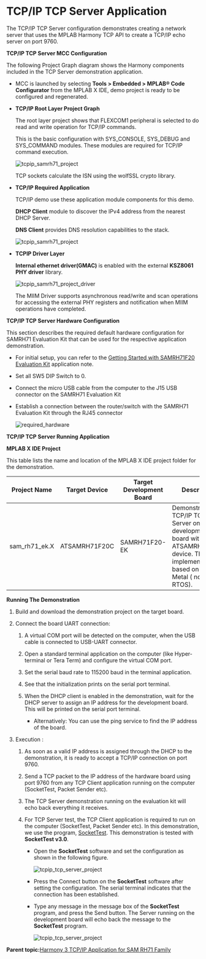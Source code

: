 # TCP/IP TCP Server Application

The TCP/IP TCP Server configuration demonstrates creating a network server that uses the MPLAB Harmony TCP API to create a TCP/IP echo server on port 9760.

**TCP/IP TCP Server MCC Configuration**

The following Project Graph diagram shows the Harmony components included in the TCP Server demonstration application.

-   MCC is launched by selecting **Tools \> Embedded \> MPLAB® Code Configurator** from the MPLAB X IDE, demo project is ready to be configured and regenerated.

-   **TCP/IP Root Layer Project Graph**

    The root layer project shows that FLEXCOM1 peripheral is selected to do read and write operation for TCP/IP commands.

    This is the basic configuration with SYS\_CONSOLE, SYS\_DEBUG and SYS\_COMMAND modules. These modules are required for TCP/IP command execution.

    ![tcpip_samrh71_project](../../docs/GUID-D16A1480-922F-4C4D-8A52-82EF1CA9B4CD-low.png)

    TCP sockets calculate the ISN using the wolfSSL crypto library.

-   **TCP/IP Required Application**

    TCP/IP demo use these application module components for this demo.

    **DHCP Client** module to discover the IPv4 address from the nearest DHCP Server.

    **DNS Client** provides DNS resolution capabilities to the stack.

    ![tcpip_samrh71_project](../../docs/GUID-E9D9A3FC-0394-4976-95E6-B6A907268CE9-low.png)

-   **TCPIP Driver Layer**

    **Internal ethernet driver\(GMAC\)** is enabled with the external **KSZ8061 PHY driver** library.

    ![tcpip_samrh71_project_driver](../../docs/GUID-53EC3088-7D72-48E5-9C2A-AECE32A67AB0-low.png)

    The MIIM Driver supports asynchronous read/write and scan operations for accessing the external PHY registers and notification when MIIM operations have completed.


**TCP/IP TCP Server Hardware Configuration**

This section describes the required default hardware configuration for SAMRH71 Evaluation Kit that can be used for the respective application demonstration.

-   For initial setup, you can refer to the [Getting Started with SAMRH71F20 Evaluation Kit](https://ww1.microchip.com/downloads/en/AppNotes/Getting_Started_with_the_SAMRH71_Microcontroller_DS00003213C.pdf) application note.

-   Set all SW5 DIP Switch to 0.

-   Connect the micro USB cable from the computer to the J15 USB connector on the SAMRH71 Evaluation Kit

-   Establish a connection between the router/switch with the SAMRH71 Evaluation Kit through the RJ45 connector

    ![required_hardware](../../docs/GUID-8B619CD8-65FE-464A-97AC-74560E0CDE8F-low.png)


**TCP/IP TCP Server Running Application**

**MPLAB X IDE Project**

This table lists the name and location of the MPLAB X IDE project folder for the demonstration.

|Project Name|Target Device|Target Development Board|Description|
|------------|-------------|------------------------|-----------|
|sam\_rh71\_ek.X|ATSAMRH71F20C|SAMRH71F20-EK|Demonstrates the TCP/IP TCP Server on development board with ATSAMRH71F20C device. This implementation is based on Bare Metal \( non-RTOS\).|

**Running The Demonstration**

1.  Build and download the demonstration project on the target board.

2.  Connect the board UART connection:

    1.  A virtual COM port will be detected on the computer, when the USB cable is connected to USB-UART connector.

    2.  Open a standard terminal application on the computer \(like Hyper-terminal or Tera Term\) and configure the virtual COM port.

    3.  Set the serial baud rate to 115200 baud in the terminal application.

    4.  See that the initialization prints on the serial port terminal.

    5.  When the DHCP client is enabled in the demonstration, wait for the DHCP server to assign an IP address for the development board. This will be printed on the serial port terminal.

        -   Alternatively: You can use the ping service to find the IP address of the board.

3.  Execution :

    1.  As soon as a valid IP address is assigned through the DHCP to the demonstration, it is ready to accept a TCP/IP connection on port 9760.

    2.  Send a TCP packet to the IP address of the hardware board using port 9760 from any TCP Client application running on the computer \(SocketTest, Packet Sender etc\).

    3.  The TCP Server demonstration running on the evaluation kit will echo back everything it receives.

    4.  For TCP Server test, the TCP Client application is required to run on the computer \(SocketTest, Packet Sender etc\). In this demonstration, we use the program, [SocketTest](http://sockettest.sourceforge.net/). This demonstration is tested with **SocketTest v3.0**.

        -   Open the **SocketTest** software and set the configuration as shown in the following figure.

            ![tcpip_tcp_server_project](../../docs/GUID-103E7959-9C3A-4CBE-BAB2-E8ABA17C3916-low.png)

        -   Press the Connect button on the **SocketTest** software after setting the configuration. The serial terminal indicates that the connection has been established.

        -   Type any message in the message box of the **SocketTest** program, and press the Send button. The Server running on the development board will echo back the message to the **SocketTest** program.

            ![tcpip_tcp_server_project](../../docs/GUID-35E46341-EBDC-45B6-8690-2CA8A9FDB07A-low.png)


**Parent topic:**[Harmony 3 TCP/IP Application for SAM RH71 Family](GUID-9F654EF7-6F64-4E62-98D9-7F1BDF366DE8.md)

